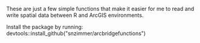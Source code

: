 These are just a few simple functions that make it easier for me to read and write spatial data between R and ArcGIS environments.

Install the package by running: 
devtools::install_github("snzimmer/arcbridgefunctions")
